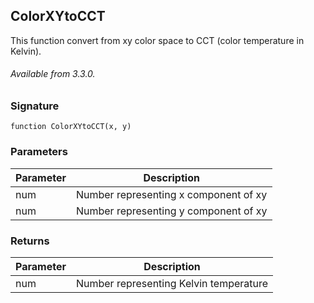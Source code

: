 ## ColorXYtoCCT

This function convert from xy color space to CCT (color temperature in Kelvin).

###### Available from 3.3.0.


### Signature

`function ColorXYtoCCT(x, y)`


### Parameters

| Parameter | Description |
| --- | --- |
| num | Number representing x component of xy |
| num | Number representing y component of xy |


### Returns

| Parameter | Description |
| --- | --- |
| num | Number representing Kelvin temperature |

